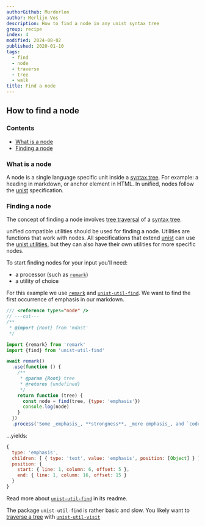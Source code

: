 ```yaml
---
authorGithub: Murderlon
author: Merlijn Vos
description: How to find a node in any unist syntax tree
group: recipe
index: 4
modified: 2024-08-02
published: 2020-01-10
tags:
  - find
  - node
  - traverse
  - tree
  - walk
title: Find a node
---
```


## How to find a node

### Contents

* [What is a node](#what-is-a-node)
* [Finding a node](#finding-a-node)

### What is a node

A node is a single language specific unit inside a [syntax tree][syntax-tree].
For example: a heading in markdown, or anchor element in HTML.
In unified, nodes follow the [unist][] specification.

### Finding a node

The concept of finding a node involves
[tree traversal][tree-traversal] of a [syntax tree][syntax-tree].

unified compatible utilities should be used for finding a node.
Utilities are functions that work with nodes.
All specifications that extend [unist][] can use the
[unist utilities][unist-utils],
but they can also have their own utilities for more specific nodes.

To start finding nodes for your input you’ll need:

* a processor (such as [`remark`][remark])
* a utility of choice

For this example we use [`remark`][remark]
and [`unist-util-find`][unist-util-find].
We want to find the first occurrence of emphasis in our markdown.

```js twoslash
/// <reference types="node" />
// ---cut---
/**
 * @import {Root} from 'mdast'
 */

import {remark} from 'remark'
import {find} from 'unist-util-find'

await remark()
  .use(function () {
    /**
     * @param {Root} tree
     * @returns {undefined}
     */
    return function (tree) {
      const node = find(tree, {type: 'emphasis'})
      console.log(node)
    }
  })
  .process('Some _emphasis_, **strongness**, _more emphasis_, and `code`.')
```

…yields:

```js
{
  type: 'emphasis',
  children: [ { type: 'text', value: 'emphasis', position: [Object] } ],
  position: {
    start: { line: 1, column: 6, offset: 5 },
    end: { line: 1, column: 16, offset: 15 }
  }
}
```

Read more about [`unist-util-find`][unist-util-find] in its readme.

The package `unist-util-find` is rather basic and slow.
You likely want to [traverse a tree][tree-traversal]
with [`unist-util-visit`][unist-util-visit]

[tree-traversal]: /learn/recipe/tree-traversal/

[syntax-tree]: /learn/guide/introduction-to-syntax-trees/

[unist]: https://github.com/syntax-tree/unist

[unist-utils]: https://github.com/syntax-tree/unist#list-of-utilities

[remark]: https://github.com/remarkjs/remark

[unist-util-find]: https://github.com/syntax-tree/unist-util-find

[unist-util-visit]: https://github.com/syntax-tree/unist-util-visit
